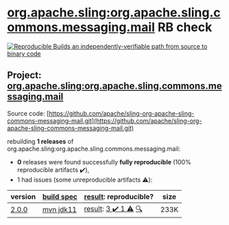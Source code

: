 [org.apache.sling:org.apache.sling.commons.messaging.mail](https://search.maven.org/artifact/org.apache.sling/org.apache.sling.commons.messaging.mail/) RB check
=======

[![Reproducible Builds](https://reproducible-builds.org/images/logos/rb.svg) an independently-verifiable path from source to binary code](https://reproducible-builds.org/)

## Project: [org.apache.sling:org.apache.sling.commons.messaging.mail](https://search.maven.org/artifact/org.apache.sling/org.apache.sling.commons.messaging.mail/)

Source code: [https://github.com/apache/sling-org-apache-sling-commons-messaging-mail.git](https://github.com/apache/sling-org-apache-sling-commons-messaging-mail.git)

rebuilding **1 releases** of org.apache.sling:org.apache.sling.commons.messaging.mail:
- **0** releases were found successfully **fully reproducible** (100% reproducible artifacts :heavy_check_mark:),
- 1 had issues (some unreproducible artifacts :warning:):

| version | [build spec](/BUILDSPEC.md) | [result](https://reproducible-builds.org/docs/jvm/): reproducible? | size |
| -- | --------- | ------ | -- |
| [2.0.0](https://search.maven.org/artifact/org.apache.sling/org.apache.sling.commons.messaging.mail/2.0.0/pom) | [mvn jdk11](org.apache.sling.commons.messaging.mail-2.0.0.buildspec) | [result](org.apache.sling.commons.messaging.mail-2.0.0.buildinfo): [3 :heavy_check_mark:  1 :warning:](org.apache.sling.commons.messaging.mail-2.0.0.buildcompare) [:mag:](org.apache.sling.commons.messaging.mail-2.0.0.diffoscope) | 233K |
